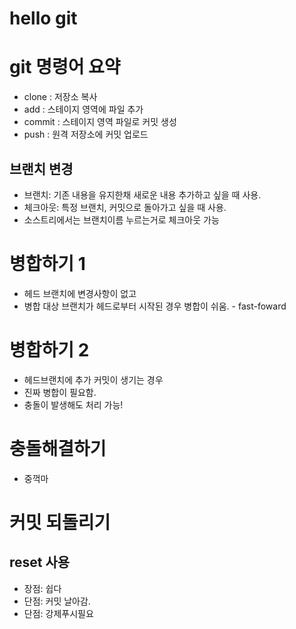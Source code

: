 # hello git

# git 명령어 요약

- clone : 저장소 복사
- add : 스테이지 영역에 파일 추가
- commit : 스테이지 영역 파일로 커밋 생성
- push : 원격 저장소에 커밋 업로드

## 브랜치 변경

- 브랜치: 기존 내용을 유지한채 새로운 내용 추가하고 싶을 때 사용.
- 체크아웃: 특정 브랜치, 커밋으로 돌아가고 싶을 때 사용.
- 소스트리에서는 브랜치이름 누르는거로 체크아웃 가능

# 병합하기 1 

- 헤드 브랜치에 변경사항이 없고
- 병합 대상 브랜치가 헤드로부터 시작된 경우 병합이 쉬움. - fast-foward


# 병합하기 2

- 헤드브랜치에 추가 커밋이 생기는 경우
- 진짜 병합이 필요함. 
- 충돌이 발생해도 처리 가능!


# 충돌해결하기

- 중꺽마

# 커밋 되돌리기

## reset 사용

- 장점: 쉽다
- 단점: 커밋 날아감. 
- 단점: 강제푸시필요


